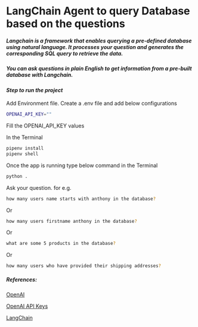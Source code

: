 # LangChain Agent to query Database based on the questions

##### Langchain is a framework that enables querying a pre-defined database using natural language. It processes your question and generates the corresponding SQL query to retrieve the data.

##### You can ask questions in plain English to get information from a pre-built database with Langchain.

#### _Step to run the project_

Add Environment file. Create a .env file and add below configurations
```sh
OPENAI_API_KEY=""
```
Fill the OPENAI_API_KEY values

In the Terminal 
```sh
pipenv install
pipenv shell
```

Once the app is running type below command in the Terminal
```sh
python .
```

Ask your question. for e.g.
```sh
how many users name starts with anthony in the database?
```

Or
```sh
how many users firstname anthony in the database?
```

Or
```sh
what are some 5 products in the database?
```

Or
```sh
how many users who have provided their shipping addresses?
```


##### References:

[OpenAI](https://platform.openai.com/docs/introduction)

[OpenAI API Keys](https://platform.openai.com/api-keys)

[LangChain](https://python.langchain.com/docs/get_started/introduction)